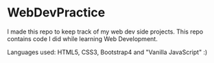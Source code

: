 # WebDevPractice
I made this repo to keep track of my web dev side projects.
This repo contains code I did while learning Web Development.


Languages used: HTML5, CSS3, Bootstrap4 and "Vanilla JavaScript" :)
